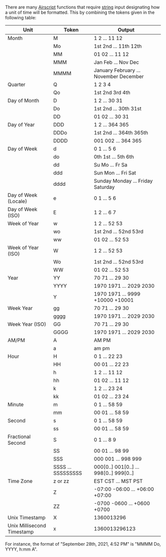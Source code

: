 There are many [Airscript](https://support.airkit.com/docs/airscript-quick-start) functions that require [string](https://support.airkit.com/reference/the-text-variable-data-type) input designating how a unit of time will be formatted. This by combining the tokens given in the following table:





| Unit | Token | Output |
| --- | --- | --- |
| Month | M | 1 2 ... 11 12 |
|  | Mo | 1st 2nd ... 11th 12th |
|  | MM | 01 02 ... 11 12 |
|  | MMM | Jan Feb ... Nov Dec |
|  | MMMM | January February ... November December |
| Quarter | Q | 1 2 3 4 |
|  | Qo | 1st 2nd 3rd 4th |
| Day of Month | D | 1 2 ... 30 31 |
|  | Do | 1st 2nd ... 30th 31st |
|  | DD | 01 02 ... 30 31 |
| Day of Year | DDD | 1 2 ... 364 365 |
|  | DDDo | 1st 2nd ... 364th 365th |
|  | DDDD | 001 002 ... 364 365 |
| Day of Week | d | 0 1 ... 5 6 |
|  | do | 0th 1st ... 5th 6th |
|  | dd | Su Mo ... Fr Sa |
|  | ddd | Sun Mon ... Fri Sat |
|  | dddd | Sunday Monday ... Friday Saturday |
| Day of Week (Locale) | e | 0 1 ... 5 6 |
| Day of Week (ISO) | E | 1 2 ... 6 7 |
| Week of Year | w | 1 2 ... 52 53 |
|  | wo | 1st 2nd ... 52nd 53rd |
|  | ww | 01 02 ... 52 53 |
| Week of Year (ISO) | W | 1 2 ... 52 53 |
|  | Wo | 1st 2nd ... 52nd 53rd |
|  | WW | 01 02 ... 52 53 |
| Year | YY | 70 71 ... 29 30 |
|  | YYYY | 1970 1971 ... 2029 2030 |
|  | Y | 1970 1971 ... 9999 +10000 +10001 |
| Week Year | gg | 70 71 ... 29 30 |
|  | gggg | 1970 1971 ... 2029 2030 |
| Week Year (ISO) | GG | 70 71 ... 29 30 |
|  | GGGG | 1970 1971 ... 2029 2030 |
| AM/PM | A | AM PM |
|  | a | am pm |
| Hour | H | 0 1 ... 22 23 |
|  | HH | 00 01 ... 22 23 |
|  | h | 1 2 ... 11 12 |
|  | hh | 01 02 ... 11 12 |
|  | k | 1 2 ... 23 24 |
|  | kk | 01 02 ... 23 24 |
| Minute | m | 0 1 ... 58 59 |
|  | mm | 00 01 ... 58 59 |
| Second | s | 0 1 ... 58 59 |
|  | ss | 00 01 ... 58 59 |
| Fractional Second | S | 0 1 ... 8 9 |
|  | SS | 00 01 ... 98 99 |
|  | SSS | 000 001 ... 998 999 |
|  | SSSS ... SSSSSSSSS | 000[0..] 001[0..] ... 998[0..] 999[0..] |
| Time Zone | z or zz | EST CST ... MST PST |
|  | Z | -07:00 -06:00 ... +06:00 +07:00 |
|  | ZZ | -0700 -0600 ... +0600 +0700 |
| Unix Timestamp | X | 1360013296 |
| Unix Millisecond Timestamp | x | 1360013296123 |



For instance, the format of "September 28th, 2021, 4:52 PM" is "MMMM Do, YYYY, h:mm A".